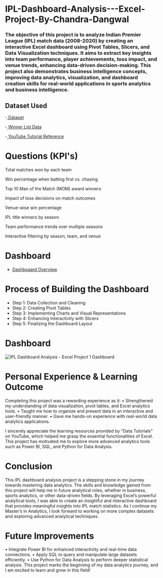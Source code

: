 # IPL-Dashboard-Analysis---Excel-Project-By-Chandra-Dangwal
### The objective of this project is to analyze Indian Premier League (IPL) match data (2008-2020) by creating an interactive Excel dashboard using Pivot Tables, Slicers, and Data Visualization techniques. It aims to extract key insights into team performance, player achievements, toss impact, and venue trends, enhancing data-driven decision-making. This project also demonstrates business intelligence concepts, improving data analytics, visualization, and dashboard creation skills for real-world applications in sports analytics and business intelligence. 

## Dataset Used
-<a href="https://www.kaggle.com/datasets/patrickb1912/ipl-complete-dataset-20082020?select=matches.csv"> Dataset </a>

-<a href="https://www.careerpower.in/ipl-winners-list.html"> Winner List Data </a>

-<a href="https://youtu.be/urhI3pEBEBY?si=huH-AmTv10pFoU1e"> YouTube Tutorial Reference </a>

# Questions (KPI's)
Total matches won by each team

Win percentage when batting first vs. chasing

Top 10 Man of the Match (MOM) award winners

Impact of toss decisions on match outcomes

Venue-wise win percentage

IPL title winners by season

Team performance trends over multiple seasons

Interactive filtering by season, team, and venue

# Dashboard
- <a href="https://github.com/chandradangwal7/IPL-Dashboard-Analysis---Excel-Project-By-Chandra-Dangwal/blob/main/IPL%20Dashboard%20Analysis%20-%20Excel%20Project%201%20Dashboard.png"> Dashboaard Overview </a>

# Process of Building the Dashboard
- Step 1: Data Collection and Cleaning
- Step 2: Creating Pivot Tables
- Step 3: Implementing Charts and Visual Representations
- Step 4: Enhancing Interactivity with Slicers
- Step 5: Finalizing the Dashboard Layout

# Dashboard
![IPL Dashboard Analysis - Excel Project 1 Dashboard](https://github.com/user-attachments/assets/395c3bad-5fb1-4179-bc81-d7244a393e0f)

# Personal Experience & Learning Outcome

Completing this project was a rewarding experience as it:
•	Strengthened my understanding of data visualization, pivot tables, and Excel analytics tools.
•	Taught me how to organize and present data in an interactive and user-friendly manner.
•	Gave me hands-on experience with real-world data analytics applications.

I sincerely appreciate the learning resources provided by "Data Tutorials" on YouTube, which helped me grasp the essential functionalities of Excel. This project has motivated me to explore more advanced analytics tools such as Power BI, SQL, and Python for Data Analysis.


# Conclusion

This IPL dashboard analysis project is a stepping stone in my journey towards mastering data analytics. The skills and knowledge gained from this project will help me in future analytical roles, whether in business, sports analytics, or other data-driven fields.
By leveraging Excel’s powerful analytical tools, I was able to create an insightful and interactive dashboard that provides meaningful insights into IPL match statistics. As I continue my Master’s in Analytics, I look forward to working on more complex datasets and exploring advanced analytical techniques.

# Future Improvements

•	Integrate Power BI for enhanced interactivity and real-time data connections.
•	Apply SQL to query and manipulate large datasets efficiently.
•	Use Python for Data Analysis to perform deeper statistical analysis.
This project marks the beginning of my data analytics journey, and I am excited to learn and grow in this field!








